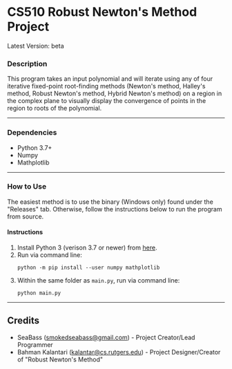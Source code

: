#  CS510 Robust Newton's Method Project
Latest Version: beta
### Description
This program takes an input polynomial and will iterate using any of four iterative fixed-point root-finding methods (Newton's method, Halley's method, Robust Newton's method, Hybrid Newton's method) on a region in the complex plane to visually display the convergence of points in the region to roots of the polynomial.

---
### Dependencies
* Python 3.7+
* Numpy
* Mathplotlib

---
### How to Use
The easiest method is to use the binary (Windows only) found under the "Releases" tab.  Otherwise, follow the instructions below to run the program from source.

#### Instructions
1. Install Python 3 (verison 3.7 or newer) from [here](https://www.python.org/downloads/).
2. Run via command line:
    ```
    python -m pip install --user numpy mathplotlib
    ```
3. Within the same folder as `main.py`, run via command line:
    ```
    python main.py
    ```

---
## Credits
* SeaBass (smokedseabass@gmail.com) - Project Creator/Lead Programmer
* Bahman Kalantari (kalantar@cs.rutgers.edu) - Project Designer/Creator of "Robust Newton's Method"
